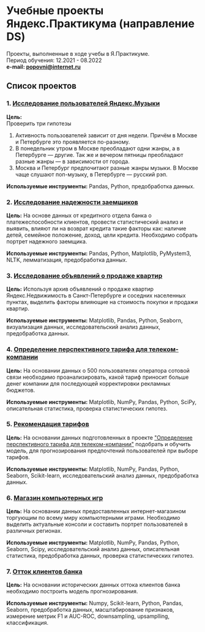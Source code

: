# Учебные проекты Яндекс.Практикума (направление DS)  
Проекты, выполненные в ходе учебы в Я.Практикуме.  
Период обучения: 12.2021 - 08.2022  
**e-mail: popovni@internet.ru**

## Список проектов


### 1. [Исследование пользователей Яндекс.Музыки](https://github.com/xNiiKx/Ya_Praktikum_projects/tree/master/1%20Исследование%20пользователей%20Яндекс.Музыки)

**Цель:**  
Проверить три гипотезы

1. Активность пользователей зависит от дня недели. Причём в Москве и Петербурге это проявляется по-разному.
2. В понедельник утром в Москве преобладают одни жанры, а в Петербурге — другие. Так же и вечером пятницы преобладают разные жанры — в зависимости от города.
3. Москва и Петербург предпочитают разные жанры музыки. В Москве чаще слушают поп-музыку, в Петербурге — русский рэп.

**Используемые инструменты:**
Pandas, Python, предобработка данных.


### 2. [Исследование надежности заемщиков](https://github.com/xNiiKx/Ya_Praktikum_projects/tree/master/2.%20Исследование%20надёжности%20заёмщиков)

**Цель:**
На основе данных от кредитного отдела банка о платежеспособности клиентов, провести статистический анализ и выявить, влияют ли на возврат кредита такие факторы как: наличие детей, семейное положение, доход, цели кредита.
Необходимо собрать портрет надежного заемщика.

**Используемые инструменты:**
Pandas, Python, Matplotlib, PyMystem3, NLTK, лемматизация, предобработка данных.


### 3. [Исследование объявлений о продаже квартир](https://github.com/xNiiKx/Ya_Praktikum_projects/tree/master/3.%20Исследование%20объявлений%20о%20продаже%20квартир)

**Цель:**
Используя архив объявлений о продаже квартир Яндекс.Недвижимость в Санкт-Петербурге и соседних населенных пунктах, выделить факторы влияющие на стоимость покупки и продажи квартир.

**Используемые инструменты:**
Matplotlib, Pandas, Python, Seaborn, визуализация данных, исследовательский анализ данных, предобработка данных.


### 4. [Определение перспективного тарифа для телеком-компании](https://github.com/xNiiKx/Ya_Praktikum_projects/tree/master/4.%20Определение%20перспективного%20тарифа%20для%20телеком-компании)
**Цель:**
На основании данных о 500 пользователях оператора сотовой связи необходимо проанализировать, какой тариф приносит больше денег компании для последующей корректировки рекламных бюджетов.

**Используемые инструменты:**
Matplotlib, NumPy, Pandas, Python, SciPy, описательная статистика, проверка статистических гипотез.


### 5. [Рекомендация тарифов](https://github.com/xNiiKx/Ya_Praktikum_projects/tree/master/5.%20Рекомендация%20тарифов)

**Цель:**
На основании данных подготовленных в проекте ["Определение перспективного тарифа для телеком-компании"](https://github.com/xNiiKx/Ya_Praktikum_projects/tree/master/4.%20Определение%20перспективного%20тарифа%20для%20телеком-компании)  подобрать и обучить модель, для прогнозирования предпочтений пользователей при выборе тарифов.

**Используемые инструменты:**
Matplotlib, NumPy, Pandas, Python, Seaborn, Scikit-learn, исследовательский анализ данных, предобработка данных.


### 6. [Магазин компьютерных игр](https://github.com/xNiiKx/Ya_Praktikum_projects/tree/master/6.%20Магазин%20компьютерных%20игр%20(сборный))

**Цель:**
На основании данных предоставленных интернет-магазином торгующим по всему миру компьютерными играми. Необходимо выделить актуальные консоли и составить портрет пользователей в различных регионах.

**Используемые инструменты:**
Matplotlib, NumPy, Pandas, Python, Seaborn, Scipy, исследовательский анализ данных, описательная статистика, предобработка данных, проверка статистических гипотез.


### 7. [Отток клиентов банка](https://github.com/xNiiKx/Ya_Praktikum_projects/tree/master/7.%20Отток%20клиентов%20из%20банка)

**Цель:**
На основании исторических данных оттока клиентов банка необходимо построить модель прогнозирования.

**Используемые инструменты:**
Numpy, Scikit-learn, Python, Pandas, Seaborn, предобработка данных, масштабирование признаков, измерение метрик F1 и AUC-ROC, downsampling, upsamplling, классификация.

